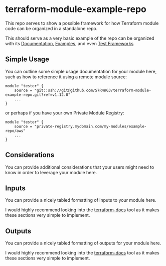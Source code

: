 # terraform-module-example-repo 

This repo serves to show a possible framework for how Terraform module code can be organized in a standalone repo.

This should serve as a very basic example of the repo can be organized with its [Documentation](./docs/), [Examples](./examples/), and even [Test Frameworks](./tests/)

## Simple Usage

You can outline some simple usage documentation for your module here, such as how to reference it using a remote module source:

```hcl
module "tester" {
    source = "git::ssh://git@github.com/S7R4nG3/terraform-module-example-repo.git?ref=v1.12.0"
    ...
}
```

or perhaps if you have your own Private Module Registry:

```hcl
module "tester" {
    source = "private-registry.mydomain.com/my-modules/example-repo/aws"
    ...
}
```

## Considerations

You can provide additional considerations that your users might need to know in order to leverage your module here.

## Inputs

You can provide a nicely tabled formatting of inputs to your module here.

I would highly recommend looking into the [terraform-docs](https://terraform-docs.io/) tool as it makes these sections very simple to implement.

## Outputs

You can provide a nicely tabled formatting of outputs for your module here.

I would highly recommend looking into the [terraform-docs](https://terraform-docs.io/) tool as it makes these sections very simple to implement.

